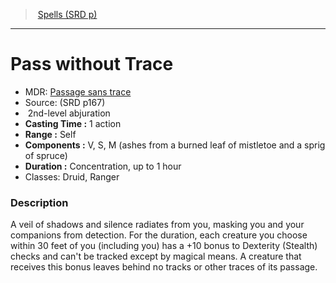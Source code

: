﻿---
!SpellItem
Family: SpellVO
Level: 2
Type: abjuration
CastingTime: 1 action
Range: Self
Components: V, S, M (ashes from a burned leaf of mistletoe and a sprig of spruce)
Duration: Concentration, up to 1 hour
Classes: Druid, Ranger
Id: spells_vo.md#pass-without-trace
ParentLink: spells_vo.md#spells-srd-p
Name: Pass without Trace
ParentName: Spells (SRD p)
NameLevel: 1
AltName: '[Passage sans trace](hd_spells_passage_sans_trace.md)'
Source: (SRD p167)
Attributes:
  Name: Pass without Trace
  Markdown: >+
    # <!--Name-->Pass without Trace<!--/Name-->


    - MDR: <!--AltName-->[Passage sans trace](hd_spells_passage_sans_trace.md)<!--/AltName-->

    - Source: <!--Source-->(SRD p167)<!--/Source-->

    -  <!--Level-->2<!--/Level-->nd-level <!--Type-->abjuration<!--/Type-->

    - **Casting Time :** <!--CastingTime-->1 action<!--/CastingTime-->

    - **Range :** <!--Range-->Self<!--/Range-->

    - **Components :** <!--Components-->V, S, M (ashes from a burned leaf of mistletoe and a sprig of spruce)<!--/Components-->

    - **Duration :** <!--Duration-->Concentration, up to 1 hour<!--/Duration-->

    - Classes: <!--Classes-->Druid, Ranger<!--/Classes-->


    ### Description


    A veil of shadows and silence radiates from you, masking you and your companions from detection. For the duration, each creature you choose within 30 feet of you (including you) has a +10 bonus to Dexterity (Stealth) checks and can't be tracked except by magical means. A creature that receives this bonus leaves behind no tracks or other traces of its passage.

  AltName: '[Passage sans trace](hd_spells_passage_sans_trace.md)'
  Source: (SRD p167)
  Level: 2
  Type: abjuration
  CastingTime: 1 action
  Range: Self
  Components: V, S, M (ashes from a burned leaf of mistletoe and a sprig of spruce)
  Duration: Concentration, up to 1 hour
  Classes: Druid, Ranger
AttributesDictionary: >+
  Name: Pass without Trace

  Markdown: >+

    # <!--Name-->Pass without Trace<!--/Name-->





    - MDR: <!--AltName-->[Passage sans trace](hd_spells_passage_sans_trace.md)<!--/AltName-->



    - Source: <!--Source-->(SRD p167)<!--/Source-->



    -  <!--Level-->2<!--/Level-->nd-level <!--Type-->abjuration<!--/Type-->



    - **Casting Time :** <!--CastingTime-->1 action<!--/CastingTime-->



    - **Range :** <!--Range-->Self<!--/Range-->



    - **Components :** <!--Components-->V, S, M (ashes from a burned leaf of mistletoe and a sprig of spruce)<!--/Components-->



    - **Duration :** <!--Duration-->Concentration, up to 1 hour<!--/Duration-->



    - Classes: <!--Classes-->Druid, Ranger<!--/Classes-->





    ### Description





    A veil of shadows and silence radiates from you, masking you and your companions from detection. For the duration, each creature you choose within 30 feet of you (including you) has a +10 bonus to Dexterity (Stealth) checks and can't be tracked except by magical means. A creature that receives this bonus leaves behind no tracks or other traces of its passage.



  AltName: '[Passage sans trace](hd_spells_passage_sans_trace.md)'

  Source: (SRD p167)

  Level: 2

  Type: abjuration

  CastingTime: 1 action

  Range: Self

  Components: V, S, M (ashes from a burned leaf of mistletoe and a sprig of spruce)

  Duration: Concentration, up to 1 hour

  Classes: Druid, Ranger

---
> [Spells (SRD p)](srd_spells.md)

---

# Pass without Trace

- MDR: [Passage sans trace](hd_spells_passage_sans_trace.md)
- Source: (SRD p167)
-  2nd-level abjuration
- **Casting Time :** 1 action
- **Range :** Self
- **Components :** V, S, M (ashes from a burned leaf of mistletoe and a sprig of spruce)
- **Duration :** Concentration, up to 1 hour
- Classes: Druid, Ranger

### Description

A veil of shadows and silence radiates from you, masking you and your companions from detection. For the duration, each creature you choose within 30 feet of you (including you) has a +10 bonus to Dexterity (Stealth) checks and can't be tracked except by magical means. A creature that receives this bonus leaves behind no tracks or other traces of its passage.

